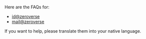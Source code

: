 Here are the FAQs for:
* [id@zeroverse](http://127.0.0.1:43110/zeroverse.bit)
* [mail@zeroverse](http://127.0.0.1:43110/mail.zeroverse.bit)

If you want to help, please translate them into your native language.
